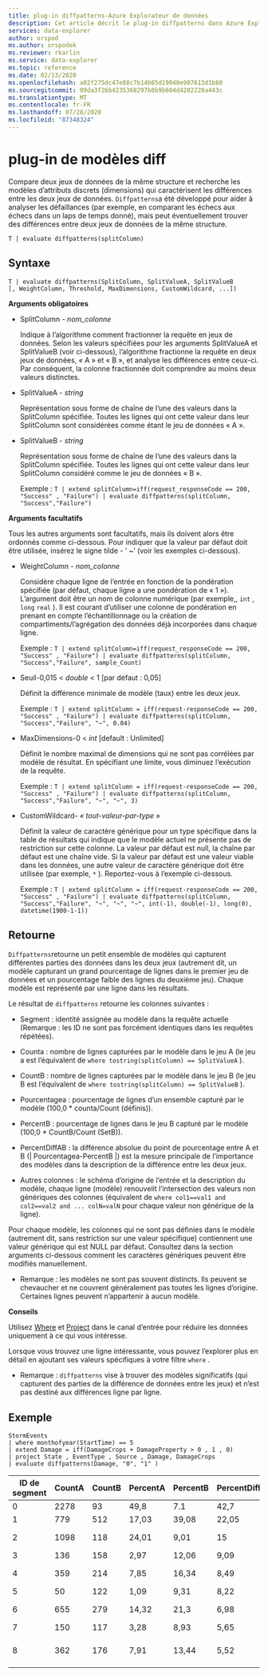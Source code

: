 ```yaml
---
title: plug-in diffpatterns-Azure Explorateur de données
description: Cet article décrit le plug-in diffpatterns dans Azure Explorateur de données.
services: data-explorer
author: orspod
ms.author: orspodek
ms.reviewer: rkarlin
ms.service: data-explorer
ms.topic: reference
ms.date: 02/13/2020
ms.openlocfilehash: a02f275dc47e88c7b14b85d19040e907613d1b80
ms.sourcegitcommit: 09da3f26b4235368297b8b9b604d4282228a443c
ms.translationtype: MT
ms.contentlocale: fr-FR
ms.lasthandoff: 07/28/2020
ms.locfileid: "87348324"
---
```

# <a name="diff-patterns-plugin"></a>plug-in de modèles diff

Compare deux jeux de données de la même structure et recherche les modèles d’attributs discrets (dimensions) qui caractérisent les différences entre les deux jeux de données.
 `Diffpatterns`a été développé pour aider à analyser les défaillances (par exemple, en comparant les échecs aux échecs dans un laps de temps donné), mais peut éventuellement trouver des différences entre deux jeux de données de la même structure. 

```kusto
T | evaluate diffpatterns(splitColumn)
```


## <a name="syntax"></a>Syntaxe

`T | evaluate diffpatterns(SplitColumn, SplitValueA, SplitValueB [, WeightColumn, Threshold, MaxDimensions, CustomWildcard, ...])` 

**Arguments obligatoires**

* SplitColumn - *nom_colonne*

    Indique à l’algorithme comment fractionner la requête en jeux de données. Selon les valeurs spécifiées pour les arguments SplitValueA et SplitValueB (voir ci-dessous), l’algorithme fractionne la requête en deux jeux de données, « A » et « B », et analyse les différences entre ceux-ci. Par conséquent, la colonne fractionnée doit comprendre au moins deux valeurs distinctes.

* SplitValueA - *string*

    Représentation sous forme de chaîne de l’une des valeurs dans la SplitColumn spécifiée. Toutes les lignes qui ont cette valeur dans leur SplitColumn sont considérées comme étant le jeu de données « A ».

* SplitValueB - *string*

    Représentation sous forme de chaîne de l’une des valeurs dans la SplitColumn spécifiée. Toutes les lignes qui ont cette valeur dans leur SplitColumn considéré comme le jeu de données « B ».

    Exemple : `T | extend splitColumn=iff(request_responseCode == 200, "Success" , "Failure") | evaluate diffpatterns(splitColumn, "Success","Failure") `

**Arguments facultatifs**

Tous les autres arguments sont facultatifs, mais ils doivent alors être ordonnés comme ci-dessous. Pour indiquer que la valeur par défaut doit être utilisée, insérez le signe tilde - ’ ~’ (voir les exemples ci-dessous).

* WeightColumn - *nom_colonne*

    Considère chaque ligne de l’entrée en fonction de la pondération spécifiée (par défaut, chaque ligne a une pondération de « 1 »). L’argument doit être un nom de colonne numérique (par exemple,, `int` , `long` `real` ).
    Il est courant d’utiliser une colonne de pondération en prenant en compte l’échantillonnage ou la création de compartiments/l’agrégation des données déjà incorporées dans chaque ligne.
    
    Exemple : `T | extend splitColumn=iff(request_responseCode == 200, "Success" , "Failure") | evaluate diffpatterns(splitColumn, "Success","Failure", sample_Count) `

* Seuil-0,015 < *double* < 1 [par défaut : 0,05]

    Définit la différence minimale de modèle (taux) entre les deux jeux.

    Exemple : `T | extend splitColumn = iff(request-responseCode == 200, "Success" , "Failure") | evaluate diffpatterns(splitColumn, "Success","Failure", "~", 0.04)`

* MaxDimensions-0 < *int* [default : Unlimited]

    Définit le nombre maximal de dimensions qui ne sont pas corrélées par modèle de résultat. En spécifiant une limite, vous diminuez l’exécution de la requête.

    Exemple : `T | extend splitColumn = iff(request-responseCode == 200, "Success" , "Failure") | evaluate diffpatterns(splitColumn, "Success","Failure", "~", "~", 3)`

* CustomWildcard- *« tout-valeur-par-type »*

    Définit la valeur de caractère générique pour un type spécifique dans la table de résultats qui indique que le modèle actuel ne présente pas de restriction sur cette colonne.
    La valeur par défaut est null, la chaîne par défaut est une chaîne vide. Si la valeur par défaut est une valeur viable dans les données, une autre valeur de caractère générique doit être utilisée (par exemple, `*` ).
    Reportez-vous à l’exemple ci-dessous.

    Exemple : `T | extend splitColumn = iff(request-responseCode == 200, "Success" , "Failure") | evaluate diffpatterns(splitColumn, "Success","Failure", "~", "~", "~", int(-1), double(-1), long(0), datetime(1900-1-1))`

## <a name="returns"></a>Retourne

`Diffpatterns`retourne un petit ensemble de modèles qui capturent différentes parties des données dans les deux jeux (autrement dit, un modèle capturant un grand pourcentage de lignes dans le premier jeu de données et un pourcentage faible des lignes du deuxième jeu). Chaque modèle est représenté par une ligne dans les résultats.

Le résultat de `diffpatterns` retourne les colonnes suivantes :

* Segment : identité assignée au modèle dans la requête actuelle (Remarque : les ID ne sont pas forcément identiques dans les requêtes répétées).

* Counta : nombre de lignes capturées par le modèle dans le jeu A (le jeu a est l’équivalent de `where tostring(splitColumn) == SplitValueA` ).

* CountB : nombre de lignes capturées par le modèle dans le jeu B (le jeu B est l’équivalent de `where tostring(splitColumn) == SplitValueB` ).

* Pourcentagea : pourcentage de lignes d’un ensemble capturé par le modèle (100,0 * counta/Count (définis)).

* PercentB : pourcentage de lignes dans le jeu B capturé par le modèle (100,0 * CountB/Count (SetB)).

* PercentDiffAB : la différence absolue du point de pourcentage entre A et B (| Pourcentagea-PercentB |) est la mesure principale de l’importance des modèles dans la description de la différence entre les deux jeux.

* Autres colonnes : le schéma d’origine de l’entrée et la description du modèle, chaque ligne (modèle) renouvelit l’intersection des valeurs non génériques des colonnes (équivalent de `where col1==val1 and col2==val2 and ... colN=valN` pour chaque valeur non générique de la ligne).

Pour chaque modèle, les colonnes qui ne sont pas définies dans le modèle (autrement dit, sans restriction sur une valeur spécifique) contiennent une valeur générique qui est NULL par défaut. Consultez dans la section arguments ci-dessous comment les caractères génériques peuvent être modifiés manuellement.

* Remarque : les modèles ne sont pas souvent distincts. Ils peuvent se chevaucher et ne couvrent généralement pas toutes les lignes d’origine. Certaines lignes peuvent n’appartenir à aucun modèle.


**Conseils**

Utilisez [Where](./whereoperator.md) et [Project](./projectoperator.md) dans le canal d’entrée pour réduire les données uniquement à ce qui vous intéresse.

Lorsque vous trouvez une ligne intéressante, vous pouvez l’explorer plus en détail en ajoutant ses valeurs spécifiques à votre filtre `where` .

* Remarque : `diffpatterns` vise à trouver des modèles significatifs (qui capturent des parties de la différence de données entre les jeux) et n’est pas destiné aux différences ligne par ligne.

## <a name="example"></a>Exemple

<!-- csl: https://help.kusto.windows.net:443/Samples -->
```kusto
StormEvents 
| where monthofyear(StartTime) == 5
| extend Damage = iff(DamageCrops + DamageProperty > 0 , 1 , 0)
| project State , EventType , Source , Damage, DamageCrops
| evaluate diffpatterns(Damage, "0", "1" )
```

|ID de segment|CountA|CountB|PercentA|PercentB|PercentDiffAB|State|Type d’événement|Source|Récoltes|
|---|---|---|---|---|---|---|---|---|---|
|0|2278|93|49,8|7.1|42,7||Grêle||0|
|1|779|512|17,03|39,08|22,05||Vent d’orage|||
|2|1098|118|24,01|9,01|15|||Observateur chevronné|0|
|3|136|158|2,97|12,06|9,09|||Journal||
|4|359|214|7,85|16,34|8,49||Crue soudaine|||
|5|50|122|1,09|9,31|8,22|IOWA||||
|6|655|279|14,32|21,3|6,98|||Respect des lois||
|7|150|117|3,28|8,93|5,65||Crue|||
|8|362|176|7,91|13,44|5,52|||Gestionnaire des urgences||
